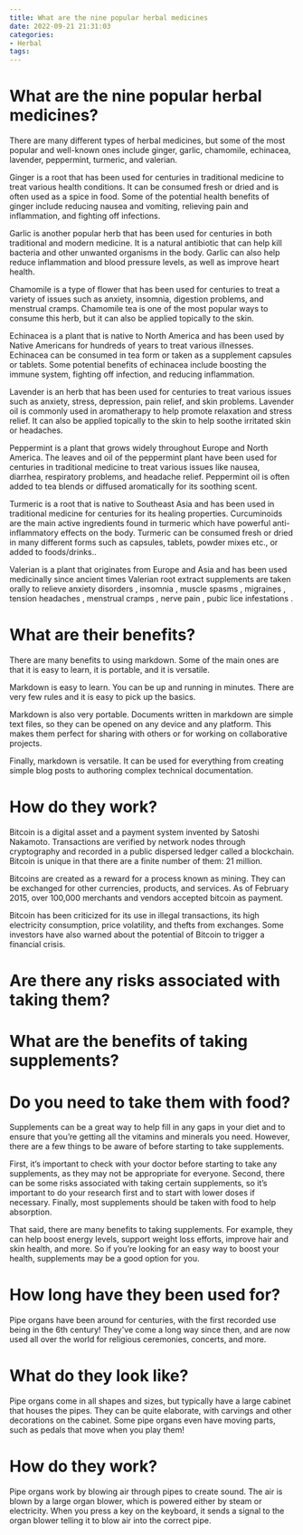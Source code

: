 ```yaml
---
title: What are the nine popular herbal medicines
date: 2022-09-21 21:31:03
categories:
- Herbal
tags:
---
```



#  What are the nine popular herbal medicines?

There are many different types of herbal medicines, but some of the most popular and well-known ones include ginger, garlic, chamomile, echinacea, lavender, peppermint, turmeric, and valerian.

Ginger is a root that has been used for centuries in traditional medicine to treat various health conditions. It can be consumed fresh or dried and is often used as a spice in food. Some of the potential health benefits of ginger include reducing nausea and vomiting, relieving pain and inflammation, and fighting off infections.

Garlic is another popular herb that has been used for centuries in both traditional and modern medicine. It is a natural antibiotic that can help kill bacteria and other unwanted organisms in the body. Garlic can also help reduce inflammation and blood pressure levels, as well as improve heart health.

Chamomile is a type of flower that has been used for centuries to treat a variety of issues such as anxiety, insomnia, digestion problems, and menstrual cramps. Chamomile tea is one of the most popular ways to consume this herb, but it can also be applied topically to the skin.

Echinacea is a plant that is native to North America and has been used by Native Americans for hundreds of years to treat various illnesses. Echinacea can be consumed in tea form or taken as a supplement capsules or tablets. Some potential benefits of echinacea include boosting the immune system, fighting off infection, and reducing inflammation.

Lavender is an herb that has been used for centuries to treat various issues such as anxiety, stress, depression, pain relief, and skin problems. Lavender oil is commonly used in aromatherapy to help promote relaxation and stress relief. It can also be applied topically to the skin to help soothe irritated skin or headaches.

Peppermint is a plant that grows widely throughout Europe and North America. The leaves and oil of the peppermint plant have been used for centuries in traditional medicine to treat various issues like nausea, diarrhea, respiratory problems, and headache relief. Peppermint oil is often added to tea blends or diffused aromatically for its soothing scent.

Turmeric is a root that is native to Southeast Asia and has been used in traditional medicine for centuries for its healing properties. Curcuminoids are the main active ingredients found in turmeric which have powerful anti-inflammatory effects on the body. Turmeric can be consumed fresh or dried in many different forms such as capsules, tablets, powder mixes etc., or added to foods/drinks..

Valerian is a plant that originates from Europe and Asia and has been used medicinally since ancient times Valerian root extract supplements are taken orally to relieve anxiety disorders , insomnia , muscle spasms , migraines , tension headaches , menstrual cramps , nerve pain , pubic lice infestations .

#  What are their benefits? 

There are many benefits to using markdown. Some of the main ones are that it is easy to learn, it is portable, and it is versatile.

Markdown is easy to learn. You can be up and running in minutes. There are very few rules and it is easy to pick up the basics.

Markdown is also very portable. Documents written in markdown are simple text files, so they can be opened on any device and any platform. This makes them perfect for sharing with others or for working on collaborative projects.

Finally, markdown is versatile. It can be used for everything from creating simple blog posts to authoring complex technical documentation.

#  How do they work?

Bitcoin is a digital asset and a payment system invented by Satoshi Nakamoto. Transactions are verified by network nodes through cryptography and recorded in a public dispersed ledger called a blockchain. Bitcoin is unique in that there are a finite number of them: 21 million.

Bitcoins are created as a reward for a process known as mining. They can be exchanged for other currencies, products, and services. As of February 2015, over 100,000 merchants and vendors accepted bitcoin as payment.

Bitcoin has been criticized for its use in illegal transactions, its high electricity consumption, price volatility, and thefts from exchanges. Some investors have also warned about the potential of Bitcoin to trigger a financial crisis.

#  Are there any risks associated with taking them?

# What are the benefits of taking supplements?

# Do you need to take them with food?

Supplements can be a great way to help fill in any gaps in your diet and to ensure that you’re getting all the vitamins and minerals you need. However, there are a few things to be aware of before starting to take supplements.

First, it’s important to check with your doctor before starting to take any supplements, as they may not be appropriate for everyone. Second, there can be some risks associated with taking certain supplements, so it’s important to do your research first and to start with lower doses if necessary. Finally, most supplements should be taken with food to help absorption.

That said, there are many benefits to taking supplements. For example, they can help boost energy levels, support weight loss efforts, improve hair and skin health, and more. So if you’re looking for an easy way to boost your health, supplements may be a good option for you.

#  How long have they been used for?

Pipe organs have been around for centuries, with the first recorded use being in the 6th century! They've come a long way since then, and are now used all over the world for religious ceremonies, concerts, and more.

# What do they look like?

Pipe organs come in all shapes and sizes, but typically have a large cabinet that houses the pipes. They can be quite elaborate, with carvings and other decorations on the cabinet. Some pipe organs even have moving parts, such as pedals that move when you play them!

# How do they work?

Pipe organs work by blowing air through pipes to create sound. The air is blown by a large organ blower, which is powered either by steam or electricity. When you press a key on the keyboard, it sends a signal to the organ blower telling it to blow air into the correct pipe.